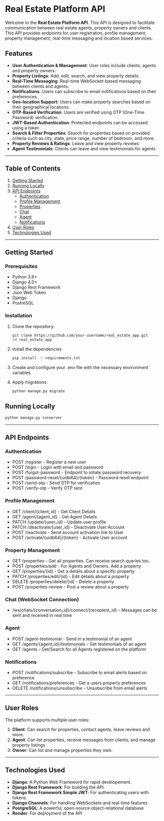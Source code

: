# Real Estate Platform API

Welcome to the **Real Estate Platform API**. This API is designed to facilitate communication between real estate agents, property owners and clients.
This API provides endpoints for user registration, profile management, property management, real-time messaging and location based services.

## Features
- **User Authentication & Management**: User roles include clients, agents and property owners.
- **Property Listings**: Add, edit, search, and view property details.
- **Real-Time Messaging**: Real-time WebSocket-based messaging between clients and agents.
- **Notifications**: Users can subscribe to email notifications based on their preferences.
- **Geo-location Support**: Users can make property searches based on their geographical locations.
- **OTP-Based Verification**: Users are verified using OTP (One-Time Password) verification.
- **JWT-Based Authentication**: Protected endpoints can be accessed using a token
- **Search & Filter Properties**: Search for properties based on provided criteria such as city, state, price range, number of bedroom, and more.
- **Property Reviews & Ratings**: Leave and view property reviews
- **Agent Testimonials**: Clients can leave and view testimonials for agents

---

## Table of Contents

1. [Getting Started](#getting-started)
2. [Running Locally](#running-locally)
3. [API Endpoints](#api-endpoints)
   - [Authentication](#authentication)
   - [Profile Management](#profile)
   - [Properties](#properties)
   - [Chat](#chat)
   - [Agent](#agent)
   - [Notifications](#notifications)
4. [User Roles](#user-roles)
5. [Technologies Used](#technologies-used)


---

## Getting Started

### Prerequisites
- Python 3.8+
- Django 4.0+
- Django Rest Framework
- Json Web Token
- Django 
- PostreSQL

### Installation

1. Clone the repository:
   ```bash
   git clone https://github.com/your-username/real_estate_app.git
   cd real_estate_app

2. Install the dependencies
   ```bash
   pip install -r requirements.txt
3. Create and configure your .env file with the necessary environment variables

4. Apply migrations:
   ```bash
   python manage.py migrate


## Running Locally
```bash
python manage.py runserver
```
---

## API Endpoints

### Authentication
 * POST /register - Register a new user
 * POST /login - Login with email and password
 * POST /forgot-password - Endpoint to intiate password recovery
 * POST /password-reset/{uidb64}/{token} - Password reset endpoint
 * POST /send-otp - Send OTP for verification
 * POST /verify-otp - Verify OTP sent

### Profile Management
 * GET /client/{client_id} - Get Client Details
 * GET /agent/{agent_id} - Get Agent Details
 * PATCH /update/{user_id} - Update user profile
 * PATCH /deactivate/{user_id} - Deactivate User Account
 * POST /reactivate - Send account activation link to User
 * POST /activate/{uidb64}/{token} - Activate User account

### Property Management
  * GET /properties - Get all properties. Can receive search queries too.
  * POST /properties/add - For Agents and Owners. Add a property
  * GET /properties/{id} - Get a details about a specific property
  * PATCH /properties/edit/{id} - Edit details about a property
  * DELETE /properties/delete/{id} - Delete a property
  * POST /properties-review - Post a review about a property

### Chat (WebSocket Connection)
  * /ws/chats/{conversation_id}/connect/{recepient_id} - Messages can be sent and received in real time

### Agent 
  * POST /agent-testimonial - Send in a testimonial of an agent
  * GET /agents/{agent_id}/testimonials - Get testimonials of an agent
  * GET /agents - Get/Search for all Agents registered on the platform

### Notifications
  * POST /notifications/subscribe - Subscribe to email alerts based on preference
  * GET /notifications/preferences - Get a users property preferences
  * DELETE /notifications/unsubscribe - Unsubscribe from email alerts

---

## User Roles
The platform supports multiple user roles:
1. **Client**: Can search for properties, contact agents, leave reviews and more.
2. **Agent**: Can list properties, receive messages from clients, and manage property listings
3. **Owner**: Can list and manage properties they own.

---

## Technologies Used
* **Django**: A Python Web Frameword for rapid developement.
* **Django Rest Framework**: For building the API.
* **Django Rest Framework Simple JWT**: For authenticating users with tokens.
* **Django Channels**: For handling WebSockets and real-time features
* **PostgreSQL**: A powerful, open-source object-relational database
* **Render**: For deployment of the API
